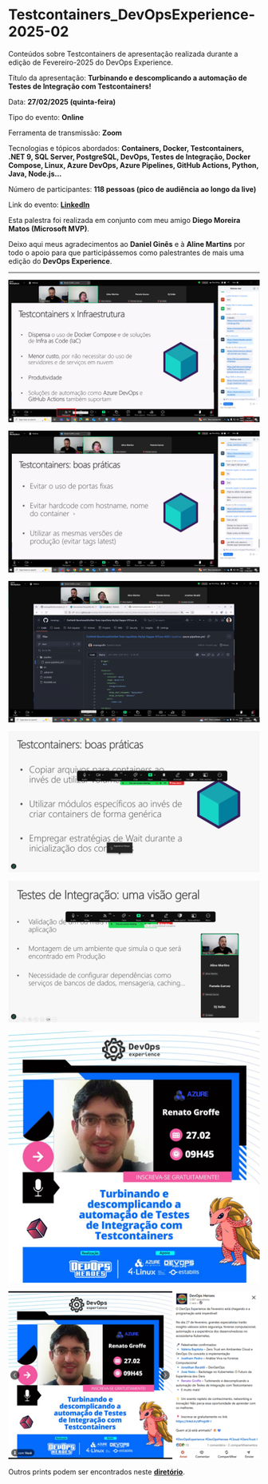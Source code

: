 # Testcontainers_DevOpsExperience-2025-02
Conteúdos sobre Testcontainers de apresentação realizada durante a edição de Fevereiro-2025 do DevOps Experience. 

Título da apresentação: **Turbinando e descomplicando a automação de Testes de Integração com Testcontainers!**

Data: **27/02/2025 (quinta-feira)**

Tipo do evento: **Online**

Ferramenta de transmissão: **Zoom**

Tecnologias e tópicos abordados: **Containers, Docker, Testcontainers, .NET 9, SQL Server, PostgreSQL, DevOps, Testes de Integração, Docker Compose, Linux, Azure DevOps, Azure Pipelines, GitHub Actions, Python, Java, Node.js...**

Número de participantes: **118 pessoas (pico de audiência ao longo da live)**

Link do evento: [**LinkedIn**](https://www.linkedin.com/posts/devopsheroes_devopsexperience-devopsheroes-cloud-activity-7299839683763576834-K5tF/)

Esta palestra foi realizada em conjunto com meu amigo **Diego Moreira Matos (Microsoft MVP)**.

Deixo aqui meus agradecimentos ao **Daniel Ginês** e à **Aline Martins** por todo o apoio para que participássemos como palestrantes de mais uma edição do **DevOps Experience**.

---

![Audiência](img/audiencia.png)

![Renato e Diego palestrando](img/t-09.png)

![Renato e Diego palestrando](img/t-12.png)

![Renato e Diego palestrando](img/t-04.png)

![Renato e Diego palestrando](img/t-01.png)

![Banner](img/banner.jpg)

![LinkedIn](img/divulgacao.png)

Outros prints podem ser encontrados neste [**diretório**](/img/).
